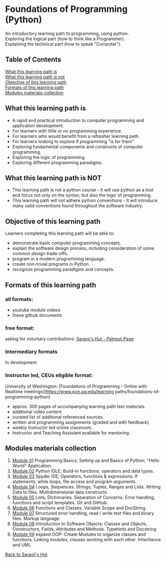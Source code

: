 # Foundations of Programming (Python)

An introductory learning path to programming, using python.  
Exploring the logical part (how to think like a Programmer).  
Explaining the technical part (how to speak "Computer").  

## Table of Contents

[What this learning path is](#what-this-learning-path-is)  
[What this learning path is not](#what-this-learning-path-is-not)  
[Objective of this learning path](#objective-of-this-learning-path)  
[Formats of this learning path](#formats-of-this-learning-path)  
[Modules materials collection](#modules-materials-collection)  

## What this learning path is
- A rapid and practical introduction to computer programming and application development.
- For learners with little or no programming experience.
- For learners who would benefit from a refresher learning path.
- For learners looking to explore if programming "is for them".
- Exploring fundamental components and constructs of computer programming.
- Exploring the logic of programming.
- Exploring different programming paradigms.

## What this learning path is NOT
- This learning path is not a python course - It will use python as a tool and focus not only on the syntax, but also the logic of programming. 
- This learning path will not adhere python conventions - It will introduce many valid conventions found throughout the software industry.

## Objective of this learning path
Learners completing this learning path will be able to:
- demonstrate basic computer programming concepts.
- explain the software design process, including consideration of some common design trade-offs.
- program in a modern programming language.
- create non-trivial programs in Python.
- recognize programming paradigms and concepts.

## Formats of this learning path

### all formats:
- youtube module videos
- these github documents

### free format:
asking for voluntary contributions: [Saravji's Hut - Patreon Page](https://www.patreon.com/saravjis_hut)

### Intermediary formats
In development

### Instructor led, CEUs eligible format:
University of Washington: [Foundations of Programming - Online with Realtime meetings](https://www.pce.uw.edu/learning paths/foundations-of-programming-python)
- approx. 300 pages of accompanying learning path text materials.
- additional video content
- curated list of additional referenced sources.
- written and programming assignments (graded and with feedback)
- weekly Instructor led online classroom.
- Instructor and Teaching Assistant available for mentoring.

## Modules materials collection

1. [Module 01](Modules.md#module-01-materials-list) Programming Basics, Setting up and Basics of Python, "Hello World" Application.
2. [Module 02](Modules.md#module-02-materials-list) Python IDLE; Build-in functions, operators and data types.
3. [Module 03](Modules.md#module-03-materials-list) Spyder IDE; Operators, functions & expressions. If statements, while loops, file access and program arguments.
4. [Module 04](Modules.md#module-04-materials-list) Loops, Sequences. Strings, Tuples, Ranges and Lists. Writing Data to files. Multidimensional data constructs.
5. [Module 05](Modules.md#module-05-materials-list) Lists, Dictionaries. Separation of Concerns. Error handling, functions and script templates. Git and GitHub.
6. [Module 06](Modules.md#module-06-materials-list) Functions and Classes. Variable Scope and DocString.
7. [Module 07](Modules.md#module-07-materials-list) Structured error handling, read / write text files and binary files. Markup language.
8. [Module 08](Modules.md#module-08-materials-list) Introduction to Software Objects: Classes and Objects, Constructors, Fields, Attributes and Methods. Typehints and Docstring.
9. [Module 09](Modules.md#module-09-materials-list) expand OOP: Create Modules to organize classes and functions. Linking modules, classes working with each other. Inheritance and UML

[Back to Saravji's Hut](../README.md)